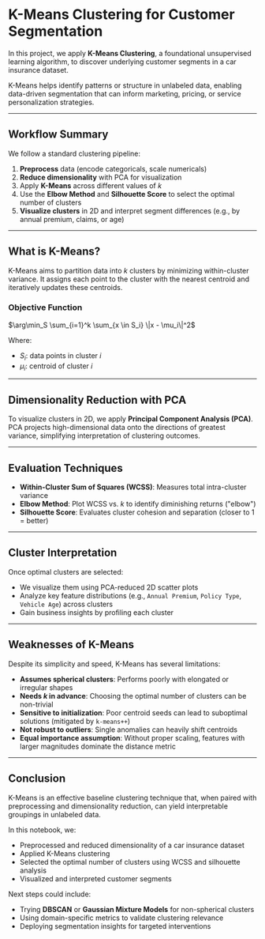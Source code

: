 # K-Means Clustering for Customer Segmentation

In this project, we apply **K-Means Clustering**, a foundational unsupervised learning algorithm, to discover underlying customer segments in a car insurance dataset.

K-Means helps identify patterns or structure in unlabeled data, enabling data-driven segmentation that can inform marketing, pricing, or service personalization strategies.

---

## Workflow Summary

We follow a standard clustering pipeline:

1. **Preprocess** data (encode categoricals, scale numericals)
2. **Reduce dimensionality** with PCA for visualization
3. Apply **K-Means** across different values of $k$
4. Use the **Elbow Method** and **Silhouette Score** to select the optimal number of clusters
5. **Visualize clusters** in 2D and interpret segment differences (e.g., by annual premium, claims, or age)

---

## What is K-Means?

K-Means aims to partition data into $k$ clusters by minimizing within-cluster variance. It assigns each point to the cluster with the nearest centroid and iteratively updates these centroids.

### Objective Function


$\arg\min_S \sum_{i=1}^k \sum_{x \in S_i} \|x - \mu_i\|^2$



Where:
- $S_i$: data points in cluster $i$
- $\mu_i$: centroid of cluster $i$

---

## Dimensionality Reduction with PCA

To visualize clusters in 2D, we apply **Principal Component Analysis (PCA)**. PCA projects high-dimensional data onto the directions of greatest variance, simplifying interpretation of clustering outcomes.

---

## Evaluation Techniques

- **Within-Cluster Sum of Squares (WCSS)**: Measures total intra-cluster variance
- **Elbow Method**: Plot WCSS vs. $k$ to identify diminishing returns ("elbow")
- **Silhouette Score**: Evaluates cluster cohesion and separation (closer to 1 = better)

---

## Cluster Interpretation

Once optimal clusters are selected:
- We visualize them using PCA-reduced 2D scatter plots
- Analyze key feature distributions (e.g., `Annual Premium`, `Policy Type`, `Vehicle Age`) across clusters
- Gain business insights by profiling each cluster

---

## Weaknesses of K-Means

Despite its simplicity and speed, K-Means has several limitations:

- **Assumes spherical clusters**: Performs poorly with elongated or irregular shapes
- **Needs $k$ in advance**: Choosing the optimal number of clusters can be non-trivial
- **Sensitive to initialization**: Poor centroid seeds can lead to suboptimal solutions (mitigated by `k-means++`)
- **Not robust to outliers**: Single anomalies can heavily shift centroids
- **Equal importance assumption**: Without proper scaling, features with larger magnitudes dominate the distance metric

---

## Conclusion

K-Means is an effective baseline clustering technique that, when paired with preprocessing and dimensionality reduction, can yield interpretable groupings in unlabeled data.

In this notebook, we:
- Preprocessed and reduced dimensionality of a car insurance dataset
- Applied K-Means clustering
- Selected the optimal number of clusters using WCSS and silhouette analysis
- Visualized and interpreted customer segments

Next steps could include:
- Trying **DBSCAN** or **Gaussian Mixture Models** for non-spherical clusters
- Using domain-specific metrics to validate clustering relevance
- Deploying segmentation insights for targeted interventions
